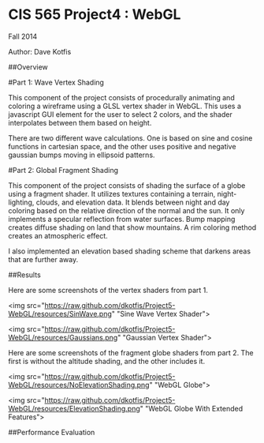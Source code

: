 CIS 565 Project4 : WebGL
===================

Fall 2014

Author: Dave Kotfis

##Overview

#Part 1: Wave Vertex Shading

This component of the project consists of procedurally animating and coloring a wireframe using a GLSL vertex shader in WebGL. This uses a javascript GUI element for the user to select 2 colors, and the shader interpolates between them based on height.

There are two different wave calculations. One is based on sine and cosine functions in cartesian space, and the other uses positive and negative gaussian bumps moving in ellipsoid patterns.

#Part 2: Global Fragment Shading

This component of the project consists of shading the surface of a globe using a fragment shader. It utilizes textures containing a terrain, night-lighting, clouds, and elevation data. It blends between night and day coloring based on the relative direction of the normal and the sun. It only implements a specular reflection from water surfaces. Bump mapping creates diffuse shading on land that show mountains. A rim coloring method creates an atmospheric effect.

I also implemented an elevation based shading scheme that darkens areas that are further away.

##Results

Here are some screenshots of the vertex shaders from part 1.

<img src="https://raw.github.com/dkotfis/Project5-WebGL/resources/SinWave.png" "Sine Wave Vertex Shader">

<img src="https://raw.github.com/dkotfis/Project5-WebGL/resources/Gaussians.png" "Gaussian Vertex Shader">

Here are some screenshots of the fragment globe shaders from part 2. The first is without the altitude shading, and the other includes it.

<img src="https://raw.github.com/dkotfis/Project5-WebGL/resources/NoElevationShading.png" "WebGL Globe">

<img src="https://raw.github.com/dkotfis/Project5-WebGL/resources/ElevationShading.png" "WebGL Globe With Extended Features">

##Performance Evaluation
